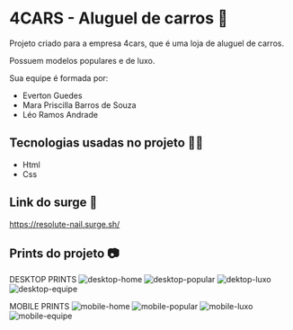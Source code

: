 # 4CARS - Aluguel de carros    :car:

Projeto criado para a empresa 4cars, que é uma loja de aluguel de carros.

Possuem modelos populares e de luxo.

Sua equipe é formada por:

* Everton Guedes
* Mara Priscilla Barros de Souza
* Léo Ramos Andrade

## Tecnologias usadas no projeto   :man_technologist:

* Html
* Css

## Link do surge   :link:
https://resolute-nail.surge.sh/


## Prints do projeto    :camera:
DESKTOP PRINTS
![desktop-home](https://user-images.githubusercontent.com/10377511/132071604-d7f81ca6-cfd5-4dfa-a184-d200e2316d03.PNG)
![desktop-popular](https://user-images.githubusercontent.com/10377511/132071617-34368dfd-698b-4e99-98fb-8c141aabe716.PNG)
![dektop-luxo](https://user-images.githubusercontent.com/10377511/132071625-9338d84c-23c6-4dc9-bc08-654c4811dd80.PNG)
![desktop-equipe](https://user-images.githubusercontent.com/10377511/132071633-aaf26ff9-a338-448a-b165-f894de2b2835.PNG)

MOBILE PRINTS
![mobile-home](https://user-images.githubusercontent.com/10377511/132071655-741f96ac-18cc-4bee-b481-11214089ff51.PNG)
![mobile-popular](https://user-images.githubusercontent.com/10377511/132071660-02e8d891-caec-49b8-ba31-1a6608e25e40.PNG)
![mobile-luxo](https://user-images.githubusercontent.com/10377511/132071667-6c62e435-b18d-4231-b67e-a36c1397a779.PNG)
![mobile-equipe](https://user-images.githubusercontent.com/10377511/132071674-8bf6e589-fd0f-436e-8086-8ca68d8e8ef5.PNG)

